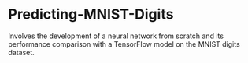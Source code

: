 # Predicting-MNIST-Digits
Involves the development of a neural network from scratch and its performance comparison with a TensorFlow model on the MNIST digits dataset.

